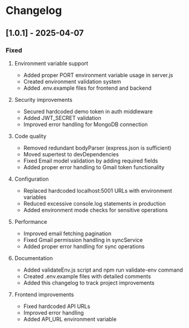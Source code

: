 # Changelog

## [1.0.1] - 2025-04-07

### Fixed
1. Environment variable support
   - Added proper PORT environment variable usage in server.js
   - Created environment validation system
   - Added .env.example files for frontend and backend

2. Security improvements
   - Secured hardcoded demo token in auth middleware
   - Added JWT_SECRET validation
   - Improved error handling for MongoDB connection

3. Code quality
   - Removed redundant bodyParser (express.json is sufficient)
   - Moved supertest to devDependencies
   - Fixed Email model validation by adding required fields
   - Added proper error handling to Gmail token functionality

4. Configuration
   - Replaced hardcoded localhost:5001 URLs with environment variables
   - Reduced excessive console.log statements in production
   - Added environment mode checks for sensitive operations

5. Performance
   - Improved email fetching pagination
   - Fixed Gmail permission handling in syncService
   - Added proper error handling for sync operations

6. Documentation
   - Added validateEnv.js script and npm run validate-env command
   - Created .env.example files with detailed comments
   - Added this changelog to track project improvements

7. Frontend improvements
   - Fixed hardcoded API URLs
   - Improved error handling
   - Added API_URL environment variable